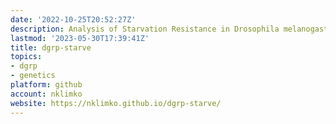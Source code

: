 ```yaml
---
date: '2022-10-25T20:52:27Z'
description: Analysis of Starvation Resistance in Drosophila melanogaster
lastmod: '2023-05-30T17:39:41Z'
title: dgrp-starve
topics:
- dgrp
- genetics
platform: github
account: nklimko
website: https://nklimko.github.io/dgrp-starve/
---
```


